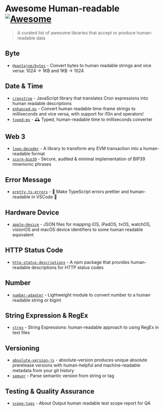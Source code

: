# Awesome Human-readable [![Awesome](https://cdn.rawgit.com/sindresorhus/awesome/d7305f38d29fed78fa85652e3a63e154dd8e8829/media/badge.svg)](https://github.com/sindresorhus/awesome)

> A curated list of awesome libraries that accept or produce human-readable data

## Byte

- [`@pantajoe/bytes`](https://github.com/pantajoe/bytes) - Convert bytes to human readable strings and vice versa: 1024 → 1KB and 1KB → 1024

## Date & Time

- [`cronstrue`](https://github.com/bradymholt/cRonstrue) - JavaScript library that translates Cron expressions into human readable descriptions
- [`enhanced-ms`](https://github.com/apteryxxyz/enhanced-ms) - Convert human readable time-frame strings to milliseconds and vice versa, with support for i10n and operators!
- [`typed-ms`](https://github.com/renatorib/typed-ms) - 🕰️ Typed, human-readable time to milliseconds converter

## Web 3

- [`loop-decoder`](https://github.com/3loop/loop-decoder) - A library to transform any EVM transaction into a human-readable format
- [`scure-bip39`](https://github.com/paulmillr/scure-bip39) - Secure, audited & minimal implementation of BIP39 mnemonic phrases

## Error Message

- [`pretty-ts-errors`](https://github.com/yoavbls/pretty-ts-errors) - 🔵 Make TypeScript errors prettier and human-readable in VSCode 🎀

## Hardware Device

- [`apple-device`](https://github.com/kyle-seongwoo-jun/apple-device-identifiers) - JSON files for mapping iOS, iPadOS, tvOS, watchOS, visionOS and macOS device identifiers to some human readable equivalent

## HTTP Status Code

- [`http-status-descriptions`](https://github.com/muhammad-usman-108/http-status-descriptions) - A npm package that provides human-readable descriptions for HTTP status codes

## Number

- [`number-adapter`](https://github.com/VegieDoggie/number-adapter) - Lightweight module to convert number to a human readable string or bigint

## String Expression & RegEx

- [`strex`](https://github.com/pedsmoreira/strex) - String Expressions: human-readable approach to using RegEx in text files

## Versioning

- [`absolute-version-js`](https://github.com/absolute-version/absolute-version-js) - absolute-version produces unique absolute prerelease versions with human-helpful and machine-readable metadata from your git history
- [`semver`](https://github.com/release-kit/semver) - Parse semantic version from string or tag

## Testing & Quality Assurance

- [`scope-tags`](https://github.com/matiduda/scope-tags) - About Output human readable test scope report for QA
